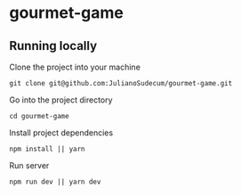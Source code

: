 # gourmet-game

## Running locally

Clone the project into your machine
```
git clone git@github.com:JulianoSudecum/gourmet-game.git
```
Go into the project directory
```
cd gourmet-game
```
Install project dependencies
```
npm install || yarn
```
Run server
```
npm run dev || yarn dev 
```
